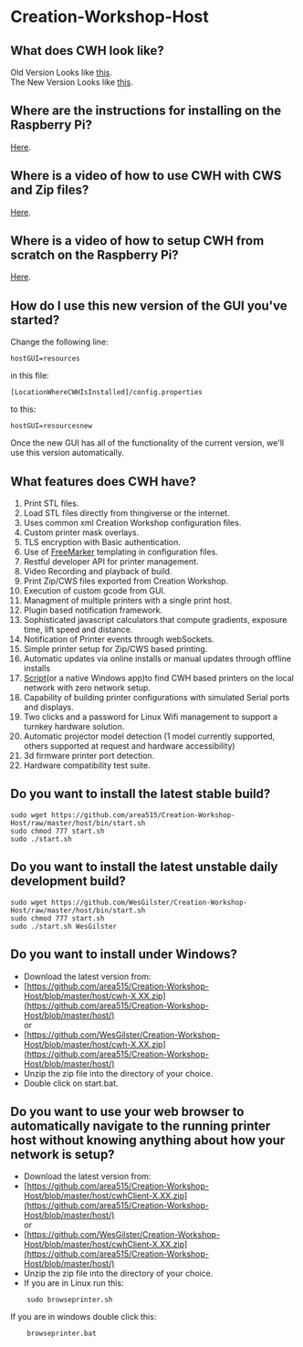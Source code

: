 Creation-Workshop-Host
======================

What does CWH look like?
-------------------------------------------------------------------------------  
Old Version Looks like [this](https://github.com/area515/Creation-Workshop-Host/blob/master/host/cwh.png).  
The New Version Looks like [this](https://github.com/area515/Creation-Workshop-Host/blob/master/host/cwhNew.png).

Where are the instructions for installing on the Raspberry Pi?  
-------------------------------------------------------------------------------  
[Here](https://github.com/area515/Creation-Workshop-Host/wiki/Raspberry-Pi-Manual-Setup-Instructions).

Where is a video of how to use CWH with CWS and Zip files?  
-------------------------------------------------------------------------------  
[Here](https://www.youtube.com/watch?v=J3HTCkxlKcw).

Where is a video of how to setup CWH from scratch on the Raspberry Pi?
-------------------------------------------------------------------------------  
[Here](https://www.youtube.com/watch?v=ng1Sj2ktWhU).

How do I use this new version of the GUI you've started?  
-------------------------------------------------------------------------------  
Change the following line:  
```
hostGUI=resources
```  
in this file:  
```
[LocationWhereCWHIsInstalled]/config.properties
```  
to this:  
```
hostGUI=resourcesnew
```  
Once the new GUI has all of the functionality of the current version, we'll use this version automatically.

What features does CWH have?
-------------------------------------------------------------------------------  
1. Print STL files.
2. Load STL files directly from thingiverse or the internet.
3. Uses common xml Creation Workshop configuration files.
4. Custom printer mask overlays.
5. TLS encryption with Basic authentication.
6. Use of [FreeMarker](http://freemarker.org/) templating in configuration files.
7. Restful developer API for printer management.
8. Video Recording and playback of build.
9. Print Zip/CWS files exported from Creation Workshop.
10. Execution of custom gcode from GUI.
11. Managment of multiple printers with a single print host.
12. Plugin based notification framework.
13. Sophisticated javascript calculators that compute gradients, exposure time, lift speed and distance.
14. Notification of Printer events through webSockets.
15. Simple printer setup for Zip/CWS based printing.
16. Automatic updates via online installs or manual updates through offline installs
17. [Script](https://github.com/area515/Creation-Workshop-Host/blob/master/host/bin/browseprinter.sh)(or a native Windows app)to find CWH based printers on the local network with zero network setup.
18. Capability of building printer configurations with simulated Serial ports and displays.
19. Two clicks and a password for Linux Wifi management to support a turnkey hardware solution.
20. Automatic projector model detection (1 model currently supported, others supported at request and hardware accessibility)
21. 3d firmware printer port detection.
22. Hardware compatibility test suite.

Do you want to install the latest stable build?
-------------------------------------------------------------------------------
```
sudo wget https://github.com/area515/Creation-Workshop-Host/raw/master/host/bin/start.sh
sudo chmod 777 start.sh
sudo ./start.sh
```

Do you want to install the latest unstable daily development build?
-------------------------------------------------------------------------------
```
sudo wget https://github.com/WesGilster/Creation-Workshop-Host/raw/master/host/bin/start.sh
sudo chmod 777 start.sh
sudo ./start.sh WesGilster
```

Do you want to install under Windows?
------------------------------------------
* Download the latest version from: 
* [https://github.com/area515/Creation-Workshop-Host/blob/master/host/cwh-X.XX.zip](https://github.com/area515/Creation-Workshop-Host/blob/master/host/)  
 or
* [https://github.com/WesGilster/Creation-Workshop-Host/blob/master/host/cwh-X.XX.zip](https://github.com/area515/Creation-Workshop-Host/blob/master/host/)  
* Unzip the zip file into the directory of your choice.
* Double click on start.bat.

Do you want to use your web browser to automatically navigate to the running printer host without knowing anything about how your network is setup?
----------------------------------------------------------------------
* Download the latest version from:
* [https://github.com/area515/Creation-Workshop-Host/blob/master/host/cwhClient-X.XX.zip](https://github.com/area515/Creation-Workshop-Host/blob/master/host/)  
 or
* [https://github.com/WesGilster/Creation-Workshop-Host/blob/master/host/cwhClient-X.XX.zip](https://github.com/area515/Creation-Workshop-Host/blob/master/host/)  
* Unzip the zip file into the directory of your choice.
* If you are in Linux run this:
````````
	sudo browseprinter.sh
````````
If you are in windows double click this:
````````
	browseprinter.bat
````````
